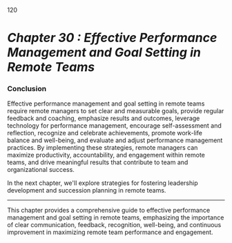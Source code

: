120



# ***Chapter 30  : Effective Performance Management and Goal Setting in Remote Teams***


### **Conclusion**

Effective performance management and goal setting in remote teams require remote managers to set clear and measurable goals, provide regular feedback and coaching, emphasize results and outcomes, leverage technology for performance management, encourage self-assessment and reflection, recognize and celebrate achievements, promote work-life balance and well-being, and evaluate and adjust performance management practices. By implementing these strategies, remote managers can maximize productivity, accountability, and engagement within remote teams, and drive meaningful results that contribute to team and organizational success.

In the next chapter, we'll explore strategies for fostering leadership development and succession planning in remote teams.

---

This chapter provides a comprehensive guide to effective performance management and goal setting in remote teams, emphasizing the importance of clear communication, feedback, recognition, well-being, and continuous improvement in maximizing remote team performance and engagement.
